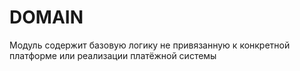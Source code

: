 DOMAIN
=================
Модуль содержит базовую логику не привязанную к конкретной платформе или реализации платёжной системы